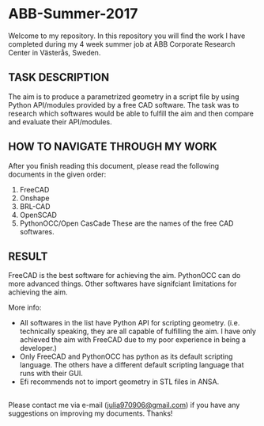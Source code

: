 # ABB-Summer-2017
Welcome to my repository. In this repository you will find the work I have completed during my 4 week summer job at ABB Corporate Research Center in Västerås, Sweden. 

## TASK DESCRIPTION
The aim is to produce a parametrized geometry in a script file by using Python API/modules provided by a free CAD software. The task was to research which softwares would be able to fulfill the aim and then compare and evaluate their API/modules.

## HOW TO NAVIGATE THROUGH MY WORK
After you finish reading this document, please read the following documents in the given order:
1. FreeCAD
2. Onshape
3. BRL-CAD
4. OpenSCAD
5. PythonOCC/Open CasCade
These are the names of the free CAD softwares.

## RESULT
FreeCAD is the best software for achieving the aim. PythonOCC can do more advanced things. Other softwares have signifciant limitations for achieving the aim.

More info:
- All softwares in the list have Python API for scripting geometry. (i.e. technically speaking, they are all capable of fulfilling the aim. I have only achieved the aim with FreeCAD due to my poor experience in being a developer.)
- Only FreeCAD and PythonOCC has python as its default scripting language. The others have a different default scripting language that runs with their GUI.
- Efi recommends not to import geometry in STL files in ANSA. 

##
Please contact me via e-mail (julia970906@gmail.com) if you have any suggestions on improving my documents. Thanks!
